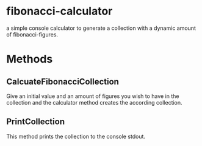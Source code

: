 fibonacci-calculator
====================
a simple console calculator to generate a collection with a dynamic amount of fibonacci-figures.

Methods
=======

CalcuateFibonacciCollection
---------------------------
Give an initial value and an amount of figures you wish to have in the collection and the calculator method creates the according collection.

PrintCollection
---------------
This method prints the collection to the console stdout.
